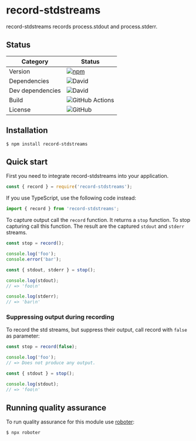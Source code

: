 # record-stdstreams

record-stdstreams records process.stdout and process.stderr.

## Status

| Category         | Status                                                                                                    |
| ---------------- | --------------------------------------------------------------------------------------------------------- |
| Version          | [![npm](https://img.shields.io/npm/v/record-stdstreams)](https://www.npmjs.com/package/record-stdstreams) |
| Dependencies     | ![David](https://img.shields.io/david/thenativeweb/record-stdstreams)                                     |
| Dev dependencies | ![David](https://img.shields.io/david/dev/thenativeweb/record-stdstreams)                                 |
| Build            | ![GitHub Actions](https://github.com/thenativeweb/record-stdstreams/workflows/Release/badge.svg?branch=main)   |
| License          | ![GitHub](https://img.shields.io/github/license/thenativeweb/record-stdstreams)                           |

## Installation

```shell
$ npm install record-stdstreams
```

## Quick start

First you need to integrate record-stdstreams into your application.

```javascript
const { record } = require('record-stdstreams');
```

If you use TypeScript, use the following code instead:

```typescript
import { record } from 'record-stdstreams';
```

To capture output call the `record` function. It returns a `stop` function. To stop capturing call this function. The result are the captured `stdout` and `stderr` streams.

```javascript
const stop = record();

console.log('foo');
console.error('bar');

const { stdout, stderr } = stop();

console.log(stdout);
// => 'foo\n'

console.log(stderr);
// => 'bar\n'
```

### Suppressing output during recording

To record the std streams, but suppress their output, call record with `false` as parameter:

```javascript
const stop = record(false);

console.log('foo');
// => Does not produce any output.

const { stdout } = stop();

console.log(stdout);
// => 'foo\n'
```

## Running quality assurance

To run quality assurance for this module use [roboter](https://www.npmjs.com/package/roboter):

```shell
$ npx roboter
```
